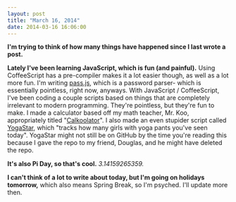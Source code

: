 ```yaml
---
layout: post
title: "March 16, 2014"
date: 2014-03-16 16:06:00
---
```


**I'm trying to think of how many things have happened since I last wrote a post.**

**Lately I've been learning JavaScript, which is fun (and painful).** Using CoffeeScript has a pre-compiler makes it a lot easier though, as well as a lot more fun. I'm writing [pass.js](http://github.com/trommel/pass.js), which is a password parser- which is essentially pointless, right now, anyways. With JavaScript / CoffeeScript, I've been coding a couple scripts based on things that are completely irrelevant to modern programming. They're pointless, but they're fun to make. I made a calculator based off my math teacher, Mr. Koo, appropriately titled "[Calkoolator](http://github.com/trommel/calkoolator)". I also made an even stupider script called [YogaStar](http://github.com/istx25/yogastar), which "tracks how many girls with yoga pants you've seen today". YogaStar might not still be on GitHub by the time you're reading this because I gave the repo to my friend, Douglas, and he might have deleted the repo.

**It's also Pi Day, so that's cool.** *3.14159265359.*

**I can't think of a lot to write about today, but I'm going on holidays tomorrow,**  which also means Spring Break, so I'm psyched. I'll update more then.
